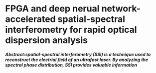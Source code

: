 # FPGA and deep nerual network-accelerated spatial-spectral interferometry for rapid optical dispersion analysis  
##### Abstract:spatial-spectral interferometry (SSI) is a technique used to reconstruct the electrial field of an ultrafast laser. By analyzing the spectral phase distribution, SSI provides valuable information 
